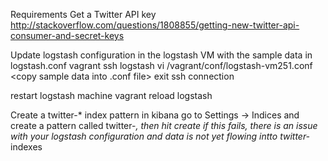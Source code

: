 Requirements
Get a Twitter API key
http://stackoverflow.com/questions/1808855/getting-new-twitter-api-consumer-and-secret-keys

Update logstash configuration in the logstash VM with the sample data in logstash.conf
vagrant ssh logstash
vi /vagrant/conf/logstash-vm251.conf
<copy sample data into .conf file>
exit ssh connection

restart logstash machine
vagrant reload logstash

Create a twitter-* index pattern in kibana
go to Settings -> Indices and create a pattern called twitter-*, then hit create
if this fails, there is an issue with your logstash configuration and data is not yet flowing intto twitter-* indexes
